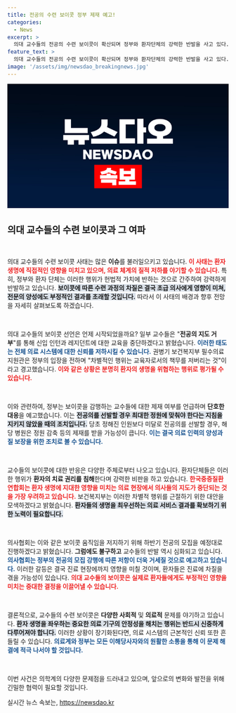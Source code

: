 ```yaml
---
title: 전공의 수련 보이콧 정부 제재 예고!
categories:
  - News
excerpt: >
  의대 교수들의 전공의 수련 보이콧이 확산되며 정부와 환자단체의 강력한 반발을 사고 있다. 환자 생명을 포기하는 행위로 지적받고 있는 이번 사태, 과연 의료계의 미래는 어떻게 될까? 클릭해 상세한 이야기를 확인해보세요!
feature_text: >
  의대 교수들의 전공의 수련 보이콧이 확산되며 정부와 환자단체의 강력한 반발을 사고 있다. 환자 생명을 포기하는 행위로 지적받고 있는 이번 사태, 과연 의료계의 미래는 어떻게 될까? 클릭해 상세한 이야기를 확인해보세요!
image: '/assets/img/newsdao_breakingnews.jpg'
---
```


<p><img src="/assets/img/newsdao_breakingnews.jpg" alt="implanttips 속보" /></p>

<h2 data-ke-size="size26">의대 교수들의 수련 보이콧과 그 여파</h2>

<p data-ke-size="size16">&nbsp;</p>

<p>의대 교수들의 수련 보이콧 사태는 많은 <b>이슈</b>를 불러일으키고 있습니다. <b><span style="color: #ee2323;">이 사태는 환자 생명에 직접적인 영향을 미치고 있으며, 의료 체계의 질적 저하를 야기할 수 있습니다.</span></b> 특히, 정부와 환자 단체는 이러한 행위가 헌법적 가치에 반하는 것으로 간주하여 강력하게 반발하고 있습니다. <b><span style="background-color: #21538527;">보이콧에 따른 수련 과정의 차질은 결국 초급 의사에게 영향이 미쳐, 전문의 양성에도 부정적인 결과를 초래할 것입니다.</span></b> 따라서 이 사태의 배경과 향후 전망을 자세히 살펴보도록 하겠습니다.</p>

<p data-ke-size="size16">&nbsp;</p>

<p>의대 교수들의 보이콧 선언은 언제 시작되었을까요? 일부 교수들은 "<b>전공의 지도 거부</b>"를 통해 신입 인턴과 레지던트에 대한 교육을 중단하겠다고 밝혔습니다. <b><span style="color: #1a5490;">이러한 태도는 전체 의료 시스템에 대한 신뢰를 저하시킬 수 있습니다.</span></b> 권병기 보건복지부 필수의료지원관은 정부의 입장을 전하며 "차별적인 행위는 교육자로서의 책무를 저버리는 것"이라고 경고했습니다. <b><span style="color: #ee2323;">이와 같은 상황은 분명히 환자의 생명을 위협하는 행위로 평가될 수 있습니다.</span></b> </p>

<p data-ke-size="size16">&nbsp;</p>

<p>이와 관련하여, 정부는 보이콧을 감행하는 교수들에 대한 제재 여부를 언급하며 <b>단호한 대응</b>을 예고했습니다. 이는 <b><span style="background-color: #21538527;">전공의를 선발할 경우 최대한 정원에 맞춰야 한다는 지침을 지키지 않았을 때의 조치입니다.</span></b> 당초 정해진 인원보다 미달로 전공의를 선발할 경우, 해당 병원은 정원 감축 등의 제재를 받을 가능성이 큽니다. <b><span style="color: #1a5490;">이는 결국 의료 인력의 양성과 질 보장을 위한 조치로 볼 수 있습니다.</span></b> </p>

<p data-ke-size="size16">&nbsp;</p>

<p>교수들의 보이콧에 대한 반응은 다양한 주체로부터 나오고 있습니다. 환자단체들은 이러한 행위가 <b>환자의 치료 권리를 침해</b>한다며 강력한 비판을 하고 있습니다. <b><span style="color: #ee2323;">한국중증질환연합회는 환자 생명에 지대한 영향을 미치는 의료 현장에서 의사들의 지도가 중단되는 것을 가장 우려하고 있습니다.</span></b> 보건복지부는 이러한 차별적 행위를 근절하기 위한 대안을 모색하겠다고 밝혔습니다. <b><span style="background-color: #21538527;">환자들의 생명을 최우선하는 의료 서비스 결과를 확보하기 위한 노력이 필요합니다.</span></b></p>

<p data-ke-size="size16">&nbsp;</p>

<p>의사협회는 이와 같은 보이콧 움직임을 저지하기 위해 하반기 전공의 모집을 예정대로 진행하겠다고 밝혔습니다. <b>그럼에도 불구하고</b> 교수들의 반발 역시 심화되고 있습니다. <b><span style="color: #1a5490;">의사협회는 정부의 전공의 모집 강행에 따른 저항이 더욱 거세질 것으로 예고하고 있습니다.</span></b> 이러한 갈등은 결국 진료 현장에까지 영향을 미칠 것이며, 환자들은 진료에 차질을 겪을 가능성이 있습니다. <b><span style="color: #ee2323;">의대 교수들의 보이콧은 실제로 환자들에게도 부정적인 영향을 미치는 중대한 결정을 이끌어낼 수 있습니다.</span></b></p>

<p data-ke-size="size16">&nbsp;</p>

<p>결론적으로, 교수들의 수련 보이콧은 <b>다양한 사회적</b> 및 <b>의료적</b> 문제를 야기하고 있습니다. <b><span style="background-color: #21538527;">환자 생명을 좌우하는 중요한 의료 기구의 안정성을 해치는 행위는 반드시 신중하게 다루어져야 합니다.</span></b> 이러한 상황이 장기화된다면, 의료 시스템의 근본적인 신뢰 또한 흔들릴 수 있습니다. <b><span style="color: #1a5490;">의료계와 정부는 모든 이해당사자와의 원활한 소통을 통해 이 문제 해결에 적극 나서야 할 것입니다.</span></b> </p>

<p data-ke-size="size16">&nbsp;</p>

<p>이번 사건은 의학계의 다양한 문제점을 드러내고 있으며, 앞으로의 변화와 발전을 위해 긴밀한 협력이 필요할 것입니다.</p>
실시간 뉴스 속보는, <a href="https://newsdao.kr" rel="dofollow">https://newsdao.kr</a>


